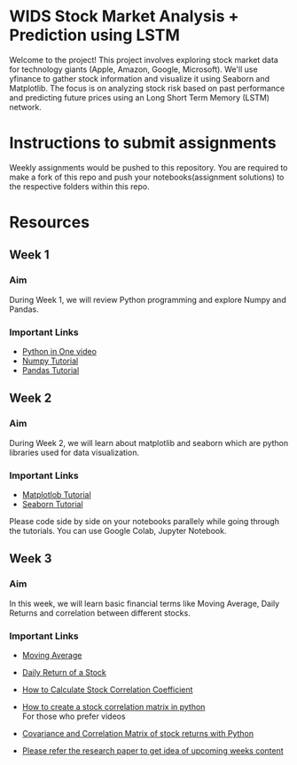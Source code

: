 # WIDS Stock Market Analysis + Prediction using LSTM

Welcome to the project! This project involves exploring stock market data for technology giants (Apple, Amazon, Google, Microsoft). We'll use yfinance to gather stock information and visualize it using Seaborn and Matplotlib. The focus is on analyzing stock risk based on past performance and predicting future prices using an Long Short Term Memory (LSTM) network.

# Instructions to submit assignments

Weekly assignments would be pushed to this repository.
You are required to make a fork of this repo and push your notebooks(assignment solutions) to the respective folders within this repo.

# Resources 

## Week 1

### Aim
During Week 1, we will review Python programming and explore Numpy and Pandas.
### Important Links
* [Python in One video](https://youtu.be/kqtD5dpn9C8?feature=shared) <br/>
* [Numpy Tutorial](https://youtu.be/QUT1VHiLmmI) <br/>
* [Pandas Tutorial](https://www.youtube.com/watch?v=vmEHCJofslg&t=767s) <br/>


## Week 2

### Aim
During Week 2, we will learn about matplotlib and seaborn which are python libraries used for data visualization.
### Important Links
* [Matplotlob Tutorial](https://youtu.be/3Xc3CA655Y4?feature=shared) <br/>
* [Seaborn Tutorial](https://youtu.be/6GUZXDef2U0?feature=shared) <br/>

Please code side by side on your notebooks parallely while going through the tutorials. You can use Google Colab, Jupyter Notebook.

## Week 3

### Aim
In this week, we will learn basic financial terms like Moving Average, Daily Returns and correlation between different stocks.
### Important Links
* [Moving Average](https://www.investopedia.com/terms/m/movingaverage.asp) <br/>
* [Daily Return of a Stock](https://www.wikihow.com/Calculate-Daily-Return-of-a-Stock) <br/>
* [How to Calculate Stock Correlation Coefficient](https://www.wikihow.com/Calculate-Stock-Correlation-Coefficient) <br/>
* [How to create a stock correlation matrix in python](https://medium.com/analytics-vidhya/how-to-create-a-stock-correlation-matrix-in-python-4f32f8cb5b50) <br/>
For those who prefer videos
* [Covariance and Correlation Matrix of stock returns with Python](https://youtu.be/t2Zh-qnFa40?si=yrHM3a0eLD1ZTWyo) <br/> 

* [Please refer the research paper to get idea of upcoming weeks content](https://github.com/amitmalakariitb/WIDS-project/blob/main/Predicting%20stock%20market%20index%20using%20LSTM.pdf) <br/>
